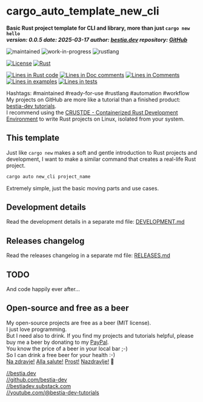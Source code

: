 <!-- markdownlint-disable MD041 -->
[//]: # (auto_md_to_doc_comments segment start A)

# cargo_auto_template_new_cli

[//]: # (auto_cargo_toml_to_md start)

**Basic Rust project template for CLI and library, more than just `cargo new hello`**  
***version: 0.0.5 date: 2025-03-17 author: [bestia.dev](https://bestia.dev) repository: [GitHub](https://github.com/automation-tasks-rs/cargo_auto_template_new_cli)***

 ![maintained](https://img.shields.io/badge/maintained-green)
 ![work-in-progress](https://img.shields.io/badge/work_in_progress-yellow)
 ![rustlang](https://img.shields.io/badge/rustlang-orange)

[//]: # (auto_cargo_toml_to_md end)

  [![License](https://img.shields.io/badge/license-MIT-blue.svg)](https://github.com/automation-tasks-rs/cargo_auto_template_new_cli/blob/main/LICENSE)
  [![Rust](https://github.com/automation-tasks-rs/cargo_auto_template_new_cli/workflows/rust_fmt_auto_build_test/badge.svg)](https://github.com/automation-tasks-rs/cargo_auto_template_new_cli/)

[//]: # (auto_lines_of_code start)
[![Lines in Rust code](https://img.shields.io/badge/Lines_in_Rust-103-green.svg)](https://github.com/automation-tasks-rs/cargo_auto_template_new_cli/)
[![Lines in Doc comments](https://img.shields.io/badge/Lines_in_Doc_comments-73-blue.svg)](https://github.com/automation-tasks-rs/cargo_auto_template_new_cli/)
[![Lines in Comments](https://img.shields.io/badge/Lines_in_comments-38-purple.svg)](https://github.com/automation-tasks-rs/cargo_auto_template_new_cli/)
[![Lines in examples](https://img.shields.io/badge/Lines_in_examples-19-yellow.svg)](https://github.com/automation-tasks-rs/cargo_auto_template_new_cli/)
[![Lines in tests](https://img.shields.io/badge/Lines_in_tests-30-orange.svg)](https://github.com/automation-tasks-rs/cargo_auto_template_new_cli/)

[//]: # (auto_lines_of_code end)

Hashtags: #maintained #ready-for-use #rustlang #automation #workflow  
My projects on GitHub are more like a tutorial than a finished product: [bestia-dev tutorials](https://github.com/bestia-dev/tutorials_rust_wasm).  
I recommend using the [CRUSTDE - Containerized Rust Development Environment](https://github.com/CRUSTDE-ContainerizedRustDevEnv/crustde_cnt_img_pod) to write Rust projects on Linux, isolated from your system.  

## This template

Just like `cargo new` makes a soft and gentle introduction to Rust projects and development, I want to make a similar command that creates a real-life Rust project.  

```bash
cargo auto new_cli project_name
```

Extremely simple, just the basic moving parts and use cases.  

## Development details

Read the development details in a separate md file:
[DEVELOPMENT.md](DEVELOPMENT.md)

## Releases changelog

Read the releases changelog in a separate md file:
[RELEASES.md](RELEASES.md)

## TODO

And code happily ever after...

## Open-source and free as a beer

My open-source projects are free as a beer (MIT license).  
I just love programming.  
But I need also to drink. If you find my projects and tutorials helpful, please buy me a beer by donating to my [PayPal](https://paypal.me/LucianoBestia).  
You know the price of a beer in your local bar ;-)  
So I can drink a free beer for your health :-)  
[Na zdravje!](https://translate.google.com/?hl=en&sl=sl&tl=en&text=Na%20zdravje&op=translate) [Alla salute!](https://dictionary.cambridge.org/dictionary/italian-english/alla-salute) [Prost!](https://dictionary.cambridge.org/dictionary/german-english/prost) [Nazdravlje!](https://matadornetwork.com/nights/how-to-say-cheers-in-50-languages/) 🍻

[//bestia.dev](https://bestia.dev)  
[//github.com/bestia-dev](https://github.com/bestia-dev)  
[//bestiadev.substack.com](https://bestiadev.substack.com)  
[//youtube.com/@bestia-dev-tutorials](https://youtube.com/@bestia-dev-tutorials)  

[//]: # (auto_md_to_doc_comments segment end A)
